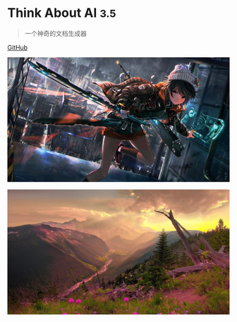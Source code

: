 <!-- _coverpage.md -->
# Think About AI <small>3.5</small>

>一个神奇的文档生成器

[GitHub](https://github.com/docsify/docsify)
<!-- [Get Started](README) -->

![](logo.png)


<!-- background color -->

![color](5.png)